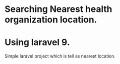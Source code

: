 # Searching Nearest health organization location.
# Using laravel 9.
Simple laravel project which  is tell as nearest location.
